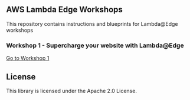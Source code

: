 ## AWS Lambda Edge Workshops

This repository contains instructions and blueprints for Lambda@Edge workshops

### Workshop 1 - Supercharge your website with Lambda@Edge

[Go to Workshop 1](./Workshop1/README.md)

## License

This library is licensed under the Apache 2.0 License. 
